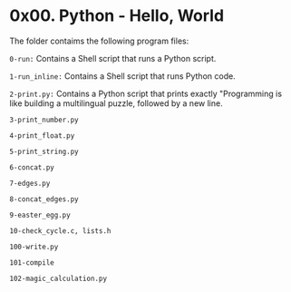 # 0x00. Python - Hello, World

The folder contaims the following program files:

`0-run:` Contains a Shell script that runs a Python script.

`1-run_inline:` Contains a Shell script that runs Python code.

`2-print.py:` Contains a Python script that prints exactly "Programming is like building a multilingual puzzle, followed by a new line.

`3-print_number.py`

`4-print_float.py`

`5-print_string.py`

`6-concat.py`

`7-edges.py`

`8-concat_edges.py`

`9-easter_egg.py`

`10-check_cycle.c, lists.h`

`100-write.py`

`101-compile`

`102-magic_calculation.py`

